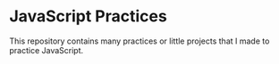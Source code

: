 # JavaScript Practices

This repository contains many practices or little projects that I made to practice JavaScript.
